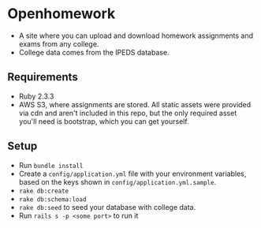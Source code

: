 # Openhomework
* A site where you can upload and download homework assignments and exams from any college.
* College data comes from the IPEDS database.

## Requirements
* Ruby 2.3.3
* AWS S3, where assignments are stored. All static assets were provided via cdn and aren't included in this repo, but the only required asset you'll need is bootstrap, which you can get yourself.

## Setup
* Run `bundle install`
* Create a `config/application.yml` file with your environment variables, based on the keys shown in `config/application.yml.sample`.
* `rake db:create`
* `rake db:schema:load`
* `rake db:seed` to seed your database with college data.
* Run `rails s -p <some port>` to run it
